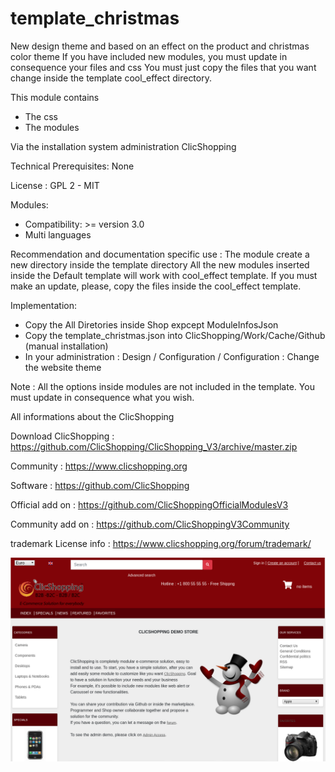 # template_christmas

New design theme and based  on an effect on the product and christmas color theme
If you have included new modules, you must update in consequence your files and css 
You must just copy the files that you want change inside the template cool_effect directory.


This module contains

- The css
- The modules
  
Via the installation system administration ClicShopping

Technical Prerequisites: None

License : GPL 2 - MIT

Modules:

- Compatibility: >= version 3.0
- Multi languages

Recommendation and documentation specific use :
The module create a new directory inside the template directory
All the new modules inserted inside the Default template will work with cool_effect template.
If you must make an update, please, copy the files inside the cool_effect template.


Implementation:

- Copy the All Diretories inside Shop expcept ModuleInfosJson
- Copy the template_christmas.json into ClicShopping/Work/Cache/Github (manual installation)
- In your administration : Design / Configuration / Configuration : Change the website theme

Note :
All the options inside modules are not included in the template. You must update in consequence what you wish.

 All informations about the ClicShopping
 
 Download ClicShopping : https://github.com/ClicShopping/ClicShopping_V3/archive/master.zip

 Community : https://www.clicshopping.org

 Software : https://github.com/ClicShopping

 Official add on : https://github.com/ClicShoppingOfficialModulesV3

 Community add on : https://github.com/ClicShoppingV3Community

 trademark License info : https://www.clicshopping.org/forum/trademark/ 
 

![image](https://github.com/ClicShoppingV3Community/template_christmas/blob/master/ModuleInfosJson/image.png)
